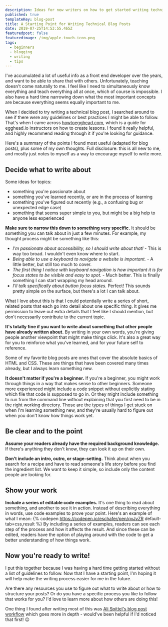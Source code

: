 ```yaml
---
description: Ideas for new writers on how to get started writing technical blog posts.
published: true
templateKey: blog-post
title: A Starting Point for Writing Technical Blog Posts
date: 2019-07-25T14:53:55.465Z
featuredpost: false
featuredimage: /img/apple-touch-icon.png
tags:
  - beginners
  - blogging
  - writing
  - tips
---
```


I've accumulated a lot of useful info as a front end developer over the years, and want to be able to share that with others. Unfortunately, teaching doesn't come naturally to me. I feel like I need to simultaneously know everything and teach everything all at once, which of course is impossible. I also have a hard time narrowing down what the most important concepts are because everything seems equally important to me.

When I decided to try writing a technical blog post, I searched around to see if there were any guidelines or best practices I might be able to follow. That's when I came across [howtoegghead.com](https://howtoegghead.com/), which is a guide for egghead.io instructors on how to create lessons. I found it really helpful, and highly recommend reading through it if you're looking for guidance.

Here's a summary of the points I found most useful (adapted for blog posts), plus some of my own thoughts. Full disclosure: this is all new to me, and mostly just notes to myself as a way to encourage myself to write more.

## Decide what to write about

Some ideas for topics:
- something you're passionate about
- something you've learned recently, or are in the process of learning
- something you've figured out recently (e.g., a confusing bug or unexpected edge case)
- something that seems super simple to you, but might be a big help to anyone less experienced

**Make sure to narrow this down to something very specific.** It should be something you can talk about in just a few minutes. For example, my thought process might be something like this:
- *I'm passionate about accessibility, so I should write about that!* - This is way too broad. I wouldn't even know where to start.
- *Being able to use a keyboard to navigate a website is important.* - A little better, but still too much to cover.
- *The first thing I notice with keyboard navigation is how important it is for focus states to be visible and easy to spot.* - Much better. This is finally something I can start wrapping my head around.
- *I'll talk specifically about button focus states.* Perfect! This sounds pretty simple on the surface, but there's a lot I can talk about.

What I love about this is that I could potentially write a series of short, related posts that each go into detail about one specific thing. It gives me permission to leave out extra details that I feel like I should mention, but don't necessarily contribute to the current topic.

**It's totally fine if you want to write about something that other people have already written about.** By writing in your own words, you're giving people another viewpoint that might make things click. It's also a great way for you to reinforce what you've learned, and for your future self to reference.

Some of my favorite blog posts are ones that cover the absolute basics of HTML and CSS. These are things that have been covered many times already, but I always learn something new.

**It doesn't matter if you're a beginner.** If you're a beginner, you might work through things in a way that makes sense to other beginners. Someone more experienced might include a code snippet without explicitly stating which file that code is supposed to go in. Or they might include something to run from the command line without explaining that you first need to be in the right working directory. Those are the types of things I get stuck on when I'm learning something new, and they're usually hard to figure out when you don't know how things work yet.

## Be clear and to the point

**Assume your readers already have the required background knowledge.** If there's anything they don't know, they can look it up on their own. 

**Don't include an intro, outro, or stage-setting.** Think about when you search for a recipe and have to read someone's life story before you find the ingredient list. We want to keep it simple, so include only the content people are looking for.

## Show your work

**Include a series of editable code examples.** It's one thing to read about something, and another to see it in action. Instead of describing everything in words, use code examples to prove your point. Here's an example of what I mean:
{% codepen https://codepen.io/eschafer/pen/qvJvZR default-tab=css,result %}
By including a series of examples, readers can see each step of the process and how it affects the result. And since these can be edited, readers have the option of playing around with the code to get a better understanding of how things work.


## Now you're ready to write!

I put this together because I was having a hard time getting started without a list of guidelines to follow. Now that I have a starting point, I'm hoping it will help make the writing process easier for me in the future.

Are there any resources you use to figure out what to write about or how to structure your posts? Or do you have a specific process you like to follow that works for you? I'd love to learn more about how others are doing this!

One thing I found after writing most of this was [Ali Spittel's blog post workflow](https://dev.to/aspittel/my-blog-post-workflow-from-topic-to-publication-4n78) which goes more in depth - would've been helpful if I'd noticed that first! 😉
